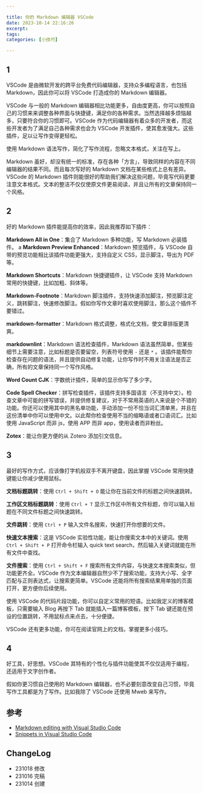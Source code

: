 ```yaml
---

title: 你的 Markdown 编辑器 VSCode
date: 2023-10-14 22:16:26
excerpt: 
tags: 
categories: [小技巧]

---
```


## 1

VSCode 是由微软开发的跨平台免费代码编辑器，支持众多编程语言，也包括 Markdown，因此你可以将 VSCode 打造成你的 Markdown 编辑器。

VSCode 与一般的 Markdown 编辑器相比功能更多，自由度更高，你可以按照自己的习惯来来调整各种界面与快捷键，满足你的各种需求。当然选择越多烦恼越多，只要符合你的习惯即可。VSCode 作为代码编辑器有着众多的开发者，而这些开发者为了满足自己各种需求也会为 VSCode 开发插件，使其愈发强大。这些插件，足以让写作变得更轻松。

使用 Markdown 语法写作，简化了写作流程，忽略文本格式，关注在写上。

Markdown 虽好，却没有统一的标准，存在各种「方言」，导致同样的内容在不同编辑器的结果不同。而且每次写好的 Markdown 文档在某些格式上总有差异。VSCode 的 Markdown 插件则能很好的帮助我们解决这些问题，毕竟写代码更要注意文本格式。文本的整洁不仅仅使原文件更易阅读，并且让所有的文章保持同一个风格。

## 2

好的 Markdown 插件能提高你的效率，因此我推荐如下插件：

**Markdown All in One**：集合了 Markdown 多种功能，写 Markdown 必装插件。
a
**Markdown Preview Enhanced**：Markdown 预览插件，与 VSCode 自带的预览功能相比该插件功能更强大，支持自定义 CSS，显示脚注，导出为 PDF 等。

**Markdown Shortcuts**：Markdown 快捷键插件，让 VSCode 支持 Markdown 常用的快捷键，比如加粗、斜体等。

**Markdown-Footnote**：Markdown 脚注插件，支持快速添加脚注，预览脚注定义，跳转脚注，快速修改脚注。假如你写作文章时喜欢使用脚注，那么这个插件不要错过。

**markdown-formatter**：Markdown 格式调整，格式化文档，使文章排版更清爽。

**markdownlint**：Markdown 语法检查插件，Markdown 语法虽然简单，但某些细节上需要注意，比如标题是否要留空，列表符号使用 `-` 还是 `*` 。该插件能帮你检查存在问题的语法，并且提供自动修复功能，让你写作时不用关注语法是否正确，所有的文章保持同一个写作风格。

**Word Count CJK**：字数统计插件，简单的显示你写了多少字。

**Code Spell Checker**：拼写检查插件，该插件支持多国语言（不支持中文）。检查文章中可能的拼写错误，并提供修复建议，对于不常用英语的人来说是个不错的功能。你还可以使用其中的黑名单功能，手动添加一份不恰当词汇清单黑，并且在这份清单中你可以使用中文。以此帮你检查使用不当的缩略语或者口语词汇。比如使用 JavaScript 而非 js，使用 APP 而非 app，使用读者而非粉丝。

**Zotex**：能让你更方便的从 Zotero 添加引文信息。

## 3

最好的写作方式，应该像打字机般双手不离开键盘，因此掌握 VSCode 常用快捷键能让你减少使用鼠标。

**文档标题跳转**：使用 `Ctrl + Shift + O` 能让你在当前文件的标题之间快速跳转。

**工作区文档标题跳转**：使用 `Ctrl + T` 显示工作区中所有文件标题，你可以输入标题在不同文件标题之间快速跳转。

**文件跳转**：使用 `Ctrl + P` 输入文件名搜索，快速打开你想要的文件。

**快速文本搜索**：这是 VSCode 实验性功能，能让你搜索文本中的关键词。使用 `Ctrl + Shift + P` 打开命令栏输入 quick text search，然后输入关键词就能在所有文件中查找。

**文件搜索**：使用 `Ctrl + Shift + F` 搜索所有文件内容，与快速文本搜索类似，但功能更齐全。VSCode 作为文本编辑器自然少不了搜索功能，支持大小写、全字匹配与正则表达式，让搜索更简单。VSCode 还能将所有搜索结果用单独的页面打开，更方便你后续使用。

使用 VSCode 的代码片段功能，你可以自定义常用的短语。比如我定义的博客模板，只需要输入 Blog 再按下 Tab 就能插入一篇博客模板，按下 Tab 键还能在预设的位置跳转，不用鼠标点来点去，十分便捷。

VSCode 还有更多功能，你可在阅读官网上的文档，掌握更多小技巧。

## 4

好工具，好思想。VSCode 其特有的个性化与插件功能使其不仅仅适用于编程，还适用于文字创作者。

假如你更习惯自己使用的 Markdown 编辑器，也不必要刻意改变自己习惯，毕竟写作工具都是为了写作。比如我除了 VSCode 还使用 Mweb 来写作。

## 参考

* [Markdown editing with Visual Studio Code](https://code.visualstudio.com/docs/languages/markdown)  
* [Snippets in Visual Studio Code](https://code.visualstudio.com/docs/editor/userdefinedsnippets)

## ChangeLog

* 231018 修改
* 231016 完稿
* 231014 创建
